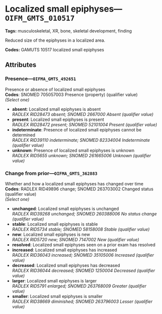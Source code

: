 # Localized small epiphyses—`OIFM_GMTS_010517`

**Tags:** musculoskeletal, XR, bone, skeletal development, finding

Reduced size of the epiphyses in a localized area.

**Codes:** GAMUTS 10517 localized small epiphyses

## Attributes

### Presence—`OIFMA_GMTS_492651`

Presence or absence of localized small epiphyses  
**Codes**: SNOMED 705057003 Presence (property) (qualifier value)  
*(Select one)*

- **absent**: Localized small epiphyses is absent  
_RADLEX RID28473 absent; SNOMED 2667000 Absent (qualifier value)_
- **present**: Localized small epiphyses is present  
_RADLEX RID28472 present; SNOMED 52101004 Present (qualifier value)_
- **indeterminate**: Presence of localized small epiphyses cannot be determined  
_RADLEX RID39110 indeterminate; SNOMED 82334004 Indeterminate (qualifier value)_
- **unknown**: Presence of localized small epiphyses is unknown  
_RADLEX RID5655 unknown; SNOMED 261665006 Unknown (qualifier value)_

### Change from prior—`OIFMA_GMTS_362883`

Whether and how a localized small epiphyses has changed over time  
**Codes**: RADLEX RID49896 change; SNOMED 263703002 Changed status (qualifier value)  
*(Select one)*

- **unchanged**: Localized small epiphyses is unchanged  
_RADLEX RID39268 unchanged; SNOMED 260388006 No status change (qualifier value)_
- **stable**: Localized small epiphyses is stable  
_RADLEX RID5734 stable; SNOMED 58158008 Stable (qualifier value)_
- **new**: Localized small epiphyses is new  
_RADLEX RID5720 new; SNOMED 7147002 New (qualifier value)_
- **resolved**: Localized small epiphyses seen on a prior exam has resolved  
- **increased**: Localized small epiphyses has increased  
_RADLEX RID36043 increased; SNOMED 35105006 Increased (qualifier value)_
- **decreased**: Localized small epiphyses has decreased  
_RADLEX RID36044 decreased; SNOMED 1250004 Decreased (qualifier value)_
- **larger**: Localized small epiphyses is larger  
_RADLEX RID5791 enlarged; SNOMED 263768009 Greater (qualifier value)_
- **smaller**: Localized small epiphyses is smaller  
_RADLEX RID38669 diminished; SNOMED 263796003 Lesser (qualifier value)_
